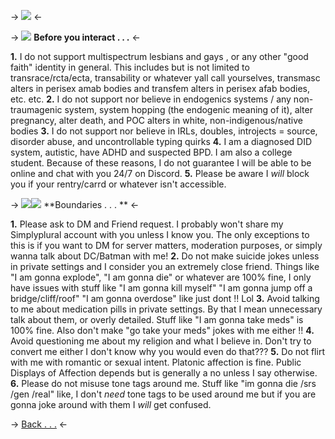 -> ![](https://media.discordapp.net/attachments/1166499529953128508/1199834545147625553/image_2.png?ex=65c3fbff&is=65b186ff&hm=e8d0fe94487d6878027a5f77f2d044d7041619ebd24dd9093f26093730096092&=&format=webp&quality=lossless) <-

-> ![](https://files.catbox.moe/85e6ex.gif) **Before you interact . . .** <-

**1.** I do not support multispectrum lesbians and gays , or any other "good faith" identity in general. This includes but is not limited to transrace/rcta/ecta, transability or whatever yall call yourselves, transmasc alters in perisex amab bodies and transfem alters in perisex afab bodies, etc. etc.
**2.** I do not support nor believe in endogenics systems / any non-traumagenic system, system hopping (the endogenic meaning of it), alter pregnancy, alter death, and POC alters in white, non-indigenous/native bodies
**3.** I do not support nor believe in IRLs, doubles, introjects = source, disorder abuse, and uncontrollable typing quirks
**4.** I am a diagnosed DID system, autistic, have ADHD and suspected BPD. I am also a college student.  Because of these reasons, I do not guarantee I will be able to be online and chat with you 24/7 on Discord.
**5.** Please be aware I *will* block you if your rentry/carrd or whatever isn't accessible.

-> ![](https://files.catbox.moe/85mz39.gif)![]( https://files.catbox.moe/pzo7af.gif) **Boundaries . . . ** <-

**1.** Please ask to DM and Friend request. I probably won't share my Simplyplural account with you unless I know you. The only exceptions to this is if you want to DM for server matters, moderation purposes, or simply wanna talk about DC/Batman with me!
**2.** Do not make suicide jokes unless in private settings and I consider you an extremely close friend. Things like "I am gonna explode", "I am gonna die" or whatever are 100% fine, I only have issues with stuff like "I am gonna kill myself" "I am gonna jump off a bridge/cliff/roof" "I am gonna overdose" like just dont !! Lol
**3.** Avoid talking to me about medication pills in private settings. By that I mean unnecessary talk about them, or overly detailed. Stuff like "I am gonna take meds" is 100% fine. Also don't make "go take your meds" jokes with me either !!
**4.** Avoid questioning me about my religion and what I believe in. Don't try to convert me either I don't know why you would even do that???
**5.** Do not flirt with me with romantic or sexual intent. Platonic affection is fine. Public Displays of Affection depends but is generally a no unless I say otherwise.
**6.** Please do not misuse tone tags around me. Stuff like "im gonna die /srs /gen /real" like, I don't *need* tone tags to be used around me but if you are gonna joke around with them I *will* get confused.

-> [Back . . .](https://rentry.co/sonofgothamcity) <-